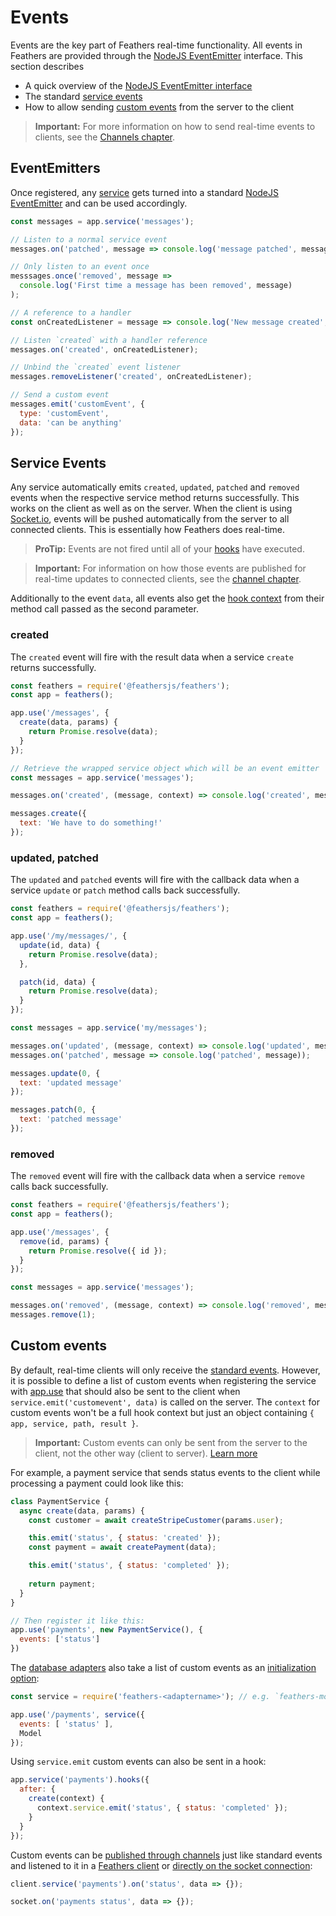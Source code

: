 # Events

Events are the key part of Feathers real-time functionality. All events in Feathers are provided through the [NodeJS EventEmitter](https://nodejs.org/api/events.html) interface. This section describes

- A quick overview of the [NodeJS EventEmitter interface](#eventemitters)
- The standard [service events](#service-events)
- How to allow sending [custom events](#custom-events) from the server to the client

> **Important:** For more information on how to send real-time events to clients, see the [Channels chapter](./channels.md).

## EventEmitters

Once registered, any [service](./services.md) gets turned into a standard [NodeJS EventEmitter](https://nodejs.org/api/events.html) and can be used accordingly.

```js
const messages = app.service('messages');

// Listen to a normal service event
messages.on('patched', message => console.log('message patched', message));

// Only listen to an event once
messsages.once('removed', message =>
  console.log('First time a message has been removed', message)
);

// A reference to a handler
const onCreatedListener = message => console.log('New message created', message);

// Listen `created` with a handler reference
messages.on('created', onCreatedListener);

// Unbind the `created` event listener
messages.removeListener('created', onCreatedListener);

// Send a custom event
messages.emit('customEvent', {
  type: 'customEvent',
  data: 'can be anything'
});
```

## Service Events

Any service automatically emits `created`, `updated`, `patched` and `removed` events when the respective service method returns successfully. This works on the client as well as on the server. When the client is using [Socket.io](socketio.md), events will be pushed automatically from the server to all connected clients. This is essentially how Feathers does real-time.

> **ProTip:** Events are not fired until all of your [hooks](./hooks.md) have executed.

<!-- -->

> **Important:** For information on how those events are published for real-time updates to connected clients, see the [channel chapter](./channels.md).

Additionally to the event `data`, all events also get the [hook context](./hooks.md) from their method call passed as the second parameter.

### created

The `created` event will fire with the result data when a service `create` returns successfully.

```js
const feathers = require('@feathersjs/feathers');
const app = feathers();

app.use('/messages', {
  create(data, params) {
    return Promise.resolve(data);
  }
});

// Retrieve the wrapped service object which will be an event emitter
const messages = app.service('messages');

messages.on('created', (message, context) => console.log('created', message));

messages.create({
  text: 'We have to do something!'
});
```

### updated, patched

The `updated` and `patched` events will fire with the callback data when a service `update` or `patch` method calls back successfully.

```js
const feathers = require('@feathersjs/feathers');
const app = feathers();

app.use('/my/messages/', {
  update(id, data) {
    return Promise.resolve(data);
  },

  patch(id, data) {
    return Promise.resolve(data);
  }
});

const messages = app.service('my/messages');

messages.on('updated', (message, context) => console.log('updated', message));
messages.on('patched', message => console.log('patched', message));

messages.update(0, {
  text: 'updated message'
});

messages.patch(0, {
  text: 'patched message'
});
```

### removed

The `removed` event will fire with the callback data when a service `remove` calls back successfully.

```js
const feathers = require('@feathersjs/feathers');
const app = feathers();

app.use('/messages', {
  remove(id, params) {
    return Promise.resolve({ id });
  }
});

const messages = app.service('messages');

messages.on('removed', (message, context) => console.log('removed', message));
messages.remove(1);
```

## Custom events

By default, real-time clients will only receive the [standard events](#service-events). However, it is possible to define a list of custom events when registering the service with [app.use](./application.md#usepath-service--options) that should also be sent to the client when `service.emit('customevent', data)` is called on the server. The `context` for custom events won't be a full hook context but just an object containing `{ app, service, path, result }`.

> **Important:** Custom events can only be sent from the server to the client, not the other way (client to server). [Learn more](../help/faq.md#how-do-i-create-custom-methods)

For example, a payment service that sends status events to the client while processing a payment could look like this:

```js
class PaymentService {
  async create(data, params) {
    const customer = await createStripeCustomer(params.user);

    this.emit('status', { status: 'created' });
    const payment = await createPayment(data);

    this.emit('status', { status: 'completed' });
    
    return payment;
  }
}

// Then register it like this:
app.use('payments', new PaymentService(), {
  events: ['status']
})
```

The [database adapters](./databases/common.md) also take a list of custom events as an [initialization option](./databases/common.md#serviceoptions):

```js
const service = require('feathers-<adaptername>'); // e.g. `feathers-mongodb`

app.use('/payments', service({
  events: [ 'status' ],
  Model
});
```

Using `service.emit` custom events can also be sent in a hook:

```js
app.service('payments').hooks({
  after: {
    create(context) {
      context.service.emit('status', { status: 'completed' });
    }
  }
});
```


Custom events can be [published through channels](./channels.md#publishing) just like standard events and listened to it in a [Feathers client](./client.md) or [directly on the socket connection](./client/socketio.md#listening-to-events):


```js
client.service('payments').on('status', data => {});

socket.on('payments status', data => {});
```
